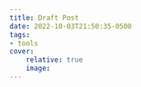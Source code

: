 ```yaml
---
title: Draft Post
date: 2022-10-03T21:50:35-0500
tags:
- tools
cover:
    relative: true
    image: 
---
```

